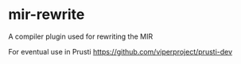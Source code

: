 # mir-rewrite

A compiler plugin used for rewriting the MIR

For eventual use in Prusti https://github.com/viperproject/prusti-dev
